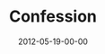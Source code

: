 ---
layout: message
category: message
series: "James: Putting Your Faith to Work"
title: "Confession"
date: 2012-05-19-00-00
message_id: 727
audio: "http://s3.amazonaws.com/crossroads-media/messages/audio/james_05.mp3"
audio-duration: "33:20"
program: "http://s3.amazonaws.com/crossroads-media/documents/05_19-20_12Program_OAKLEY.pdf"
description: "Brian Tome talks about the healing that comes through confession."
video: "http://s3.amazonaws.com/crossroads-media/messages/video/james_05.mp4"
video-duration: "33:24"
yt-embed-url: "//www.youtube.com/embed/4RNjjT9MZSo"
video-image: "http://s3.amazonaws.com/crossroads-media/images/james_05_still.jpg"
tag: 
 - confession
 - james
 - tome
 - healing
 - program
explicit: false
---